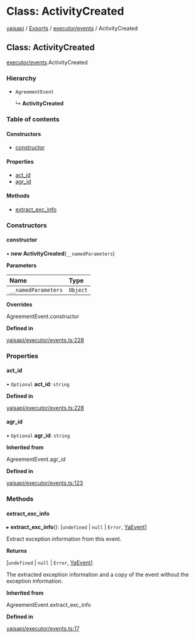 # Class: ActivityCreated

[yajsapi](../yajsapi.md) / [Exports](../modules/) / [executor/events](../modules/executor_events.md) / ActivityCreated

## Class: ActivityCreated

[executor/events](../modules/executor_events.md).ActivityCreated

### Hierarchy

* `AgreementEvent`

  ↳ **ActivityCreated**

### Table of contents

#### Constructors

* [constructor](executor_events.activitycreated.md#constructor)

#### Properties

* [act\_id](executor_events.activitycreated.md#act_id)
* [agr\_id](executor_events.activitycreated.md#agr_id)

#### Methods

* [extract\_exc\_info](executor_events.activitycreated.md#extract_exc_info)

### Constructors

#### constructor

• **new ActivityCreated**\(`__namedParameters`\)

**Parameters**

| Name | Type |
| :--- | :--- |
| `__namedParameters` | `Object` |

**Overrides**

AgreementEvent.constructor

**Defined in**

[yajsapi/executor/events.ts:228](https://github.com/golemfactory/yajsapi/blob/8f42a91/yajsapi/executor/events.ts#L228)

### Properties

#### act\_id

• `Optional` **act\_id**: `string`

**Defined in**

[yajsapi/executor/events.ts:228](https://github.com/golemfactory/yajsapi/blob/8f42a91/yajsapi/executor/events.ts#L228)

#### agr\_id

• `Optional` **agr\_id**: `string`

**Inherited from**

AgreementEvent.agr\_id

**Defined in**

[yajsapi/executor/events.ts:123](https://github.com/golemfactory/yajsapi/blob/8f42a91/yajsapi/executor/events.ts#L123)

### Methods

#### extract\_exc\_info

▸ **extract\_exc\_info**\(\): \[`undefined` \| `null` \| `Error`, [YaEvent](executor_events.yaevent.md)\]

Extract exception information from this event.

**Returns**

\[`undefined` \| `null` \| `Error`, [YaEvent](executor_events.yaevent.md)\]

The extracted exception information and a copy of the event without the exception information.

**Inherited from**

AgreementEvent.extract\_exc\_info

**Defined in**

[yajsapi/executor/events.ts:17](https://github.com/golemfactory/yajsapi/blob/8f42a91/yajsapi/executor/events.ts#L17)

